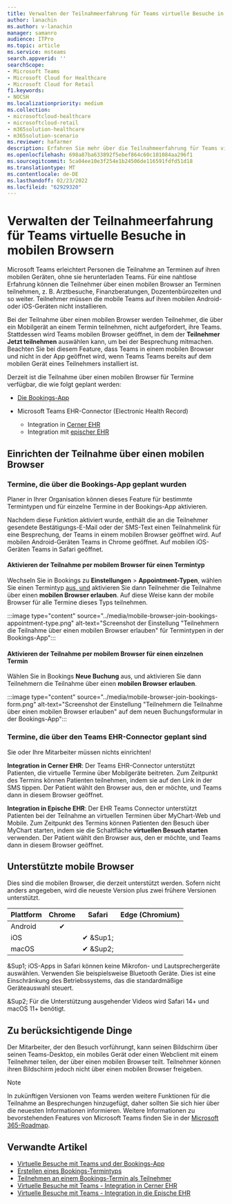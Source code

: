 ```yaml
---
title: Verwalten der Teilnahmeerfahrung für Teams virtuelle Besuche in mobilen Browsern
author: lanachin
ms.author: v-lanachin
manager: samanro
audience: ITPro
ms.topic: article
ms.service: msteams
search.appverid: ''
searchScope:
- Microsoft Teams
- Microsoft Cloud for Healthcare
- Microsoft Cloud for Retail
f1.keywords:
- NOCSH
ms.localizationpriority: medium
ms.collection:
- microsoftcloud-healthcare
- microsoftcloud-retail
- m365solution-healthcare
- m365solution-scenario
ms.reviewer: hafarmer
description: Erfahren Sie mehr über die Teilnahmeerfahrung für Teams virtuelle Besuche in mobilen Browsern.
ms.openlocfilehash: 698a87ba633892f5ebef864c60c101084aa296f1
ms.sourcegitcommit: 5ca04ee10e3f254e1b24506de116591fdfd51d18
ms.translationtype: MT
ms.contentlocale: de-DE
ms.lasthandoff: 02/23/2022
ms.locfileid: "62929320"
---
```

# <a name="manage-the-join-experience-for-teams-virtual-visits-on-mobile-browsers"></a>Verwalten der Teilnahmeerfahrung für Teams virtuelle Besuche in mobilen Browsern

Microsoft Teams erleichtert Personen die Teilnahme an Terminen auf ihren mobilen Geräten, ohne sie herunterladen Teams. Für eine nahtlose Erfahrung können die Teilnehmer über einen mobilen Browser an Terminen teilnehmen, z. B. Arztbesuche, Finanzberatungen, Dozentenbürozeiten und so weiter. Teilnehmer müssen die mobile Teams auf ihren mobilen Android- oder iOS-Geräten nicht installieren.

Bei der Teilnahme über einen mobilen Browser werden Teilnehmer, die über ein Mobilgerät an einem Termin teilnehmen, nicht aufgefordert, ihre Teams. Stattdessen wird Teams mobilen Browser geöffnet, in dem der **Teilnehmer Jetzt teilnehmen** auswählen kann, um bei der Besprechung mitmachen. Beachten Sie bei diesem Feature, dass Teams in einem mobilen Browser und nicht in der App geöffnet wird, wenn Teams Teams bereits auf dem mobilen Gerät eines Teilnehmers installiert ist.

Derzeit ist die Teilnahme über einen mobilen Browser für Termine verfügbar, die wie folgt geplant werden:

- [Die Bookings-App](https://support.microsoft.com/office/apps-and-services-cc1fba57-9900-4634-8306-2360a40c665b?ui=en-us&rs=en-us&ad=us#PickTab=Bookings)
- Microsoft Teams EHR-Connector (Electronic Health Record)

  - Integration in [Cerner EHR](healthcare/ehr-admin-cerner.md)
  - Integration mit [epischer EHR](healthcare/ehr-admin.md)

## <a name="set-up-mobile-browser-join"></a>Einrichten der Teilnahme über einen mobilen Browser

### <a name="appointments-scheduled-through-the-bookings-app"></a>Termine, die über die Bookings-App geplant wurden

Planer in Ihrer Organisation können dieses Feature für bestimmte Termintypen und für einzelne Termine in der Bookings-App aktivieren.

Nachdem diese Funktion aktiviert wurde, enthält die an die Teilnehmer gesendete Bestätigungs-E-Mail oder der SMS-Text einen Teilnahmelink für eine Besprechung, der Teams in einem mobilen Browser geöffnet wird. Auf mobilen Android-Geräten Teams in Chrome geöffnet. Auf mobilen iOS-Geräten Teams in Safari geöffnet.

#### <a name="turn-on-mobile-browser-join-for-an-appointment-type"></a>Aktivieren der Teilnahme per mobilem Browser für einen Termintyp

Wechseln Sie in Bookings zu **Einstellungen** >  **Appointment-Typen**, wählen Sie einen Termintyp [aus, und](https://support.microsoft.com/office/create-an-appointment-type-810eac77-6a65-4dc8-964d-c00eadf43887) aktivieren Sie dann Teilnehmer die Teilnahme über einen **mobilen Browser erlauben**. Auf diese Weise kann der mobile Browser für alle Termine dieses Typs teilnehmen.

:::image type="content" source="../media/mobile-browser-join-bookings-appointment-type.png" alt-text="Screenshot der Einstellung "Teilnehmern die Teilnahme über einen mobilen Browser erlauben" für Termintypen in der Bookings-App":::

#### <a name="turn-on-mobile-browser-join-for-an-individual-appointment"></a>Aktivieren der Teilnahme per mobilem Browser für einen einzelnen Termin

Wählen Sie in Bookings **Neue Buchung** aus, und aktivieren Sie dann Teilnehmern die Teilnahme über einen **mobilen Browser erlauben**.

:::image type="content" source="../media/mobile-browser-join-bookings-form.png" alt-text="Screenshot der Einstellung "Teilnehmern die Teilnahme über einen mobilen Browser erlauben" auf dem neuen Buchungsformular in der Bookings-App":::

### <a name="appointments-scheduled-through-the-teams-ehr-connector"></a>Termine, die über den Teams EHR-Connector geplant sind

Sie oder Ihre Mitarbeiter müssen nichts einrichten!

**Integration in Cerner EHR**: Der Teams EHR-Connector unterstützt Patienten, die virtuelle Termine über Mobilgeräte beitreten. Zum Zeitpunkt des Termins können Patienten teilnehmen, indem sie auf den Link in der SMS tippen. Der Patient wählt den Browser aus, den er möchte, und Teams dann in diesem Browser geöffnet.

**Integration in Epische EHR**: Der EHR Teams Connector unterstützt Patienten bei der Teilnahme an virtuellen Terminen über MyChart-Web und Mobile. Zum Zeitpunkt des Termins können Patienten den Besuch über MyChart starten, indem sie die Schaltfläche **virtuellen Besuch starten** verwenden. Der Patient wählt den Browser aus, den er möchte, und Teams dann in diesem Browser geöffnet.

## <a name="supported-mobile-browsers"></a>Unterstützte mobile Browser

Dies sind die mobilen Browser, die derzeit unterstützt werden. Sofern nicht anders angegeben, wird die neueste Version plus zwei frühere Versionen unterstützt.

|Plattform  |Chrome |Safari |Edge (Chromium)|
|---------|:---:|:---:|:---:|
|Android   |   &#x2714;      |         |         |
|iOS    |         |  &#x2714; &Sup1;       |         |
|macOS     |         |  &#x2714; &Sup2;    |         |

&Sup1; iOS-Apps in Safari können keine Mikrofon- und Lautsprechergeräte auswählen. Verwenden Sie beispielsweise Bluetooth Geräte. Dies ist eine Einschränkung des Betriebssystems, das die standardmäßige Geräteauswahl steuert.

&Sup2; Für die Unterstützung ausgehender Videos wird Safari 14+ und macOS 11+ benötigt.

## <a name="things-to-consider"></a>Zu berücksichtigende Dinge

Der Mitarbeiter, der den Besuch vorführungt, kann seinen Bildschirm über seinen Teams-Desktop, ein mobiles Gerät oder einen Webclient mit einem Teilnehmer teilen, der über einen mobilen Browser teilt. Teilnehmer können ihren Bildschirm jedoch nicht über einen mobilen Browser freigeben.

> [!NOTE]
> In zukünftigen Versionen von Teams werden weitere Funktionen für die Teilnahme an Besprechungen hinzugefügt, daher sollten Sie sich hier über die neuesten Informationen informieren. Weitere Informationen zu bevorstehenden Features von Microsoft Teams finden Sie in der [Microsoft 365-Roadmap](https://www.microsoft.com/microsoft-365/roadmap?filters=&searchterms=microsoft%2Cteams).

## <a name="related-articles"></a>Verwandte Artikel

- [Virtuelle Besuche mit Teams und der Bookings-App](bookings-virtual-visits.md)
- [Erstellen eines Bookings-Termintyps](https://support.microsoft.com/office/create-an-appointment-type-810eac77-6a65-4dc8-964d-c00eadf43887)
- [Teilnehmen an einem Bookings-Termin als Teilnehmer](https://support.microsoft.com/office/join-a-bookings-appointment-as-an-attendee-95cea12d-2220-421f-a663-6efb20913c7f)
- [Virtuelle Besuche mit Teams - Integration in Cerner EHR](healthcare/ehr-admin-cerner.md)
- [Virtuelle Besuche mit Teams - Integration in die Epische EHR](healthcare/ehr-admin.md)

